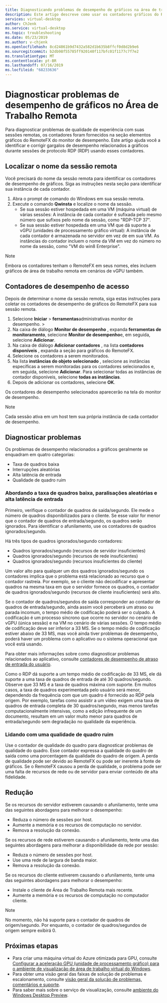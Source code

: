 ```yaml
---
title: Diagnosticando problemas de desempenho de gráficos na área de trabalho remota – Azure
description: Este artigo descreve como usar os contadores gráficos do RemoteFX em sessões de protocolo de área de trabalho remota para diagnosticar problemas de desempenho com elementos gráficos na área de trabalho virtual do Windows.
services: virtual-desktop
author: ChJenk
ms.service: virtual-desktop
ms.topic: troubleshooting
ms.date: 05/23/2019
ms.author: v-chjenk
ms.openlocfilehash: 8cd24861b9d7432a582d1b635b8ffcf0d8d2b9e6
ms.sourcegitcommit: b2db98f55785ff920140f117bfc01f1177c7f7e2
ms.translationtype: MT
ms.contentlocale: pt-BR
ms.lasthandoff: 07/16/2019
ms.locfileid: "68233636"
---
```

# <a name="diagnose-graphics-performance-issues-in-remote-desktop"></a>Diagnosticar problemas de desempenho de gráficos no Área de Trabalho Remota

Para diagnosticar problemas de qualidade de experiência com suas sessões remotas, os contadores foram fornecidos na seção elementos gráficos do RemoteFX do monitor de desempenho. Este artigo ajuda você a identificar e corrigir gargalos de desempenho relacionados a gráficos durante sessões de protocolo RDP (RDP) usando esses contadores.

## <a name="find-your-remote-session-name"></a>Localizar o nome da sessão remota

Você precisará do nome da sessão remota para identificar os contadores de desempenho de gráficos. Siga as instruções nesta seção para identificar sua instância de cada contador.

1. Abra o prompt de comando do Windows em sua sessão remota.
2. Execute o comando **Qwinsta** e localize o nome da sessão.
    - Se sua sessão estiver hospedada em uma VM (máquina virtual) de várias sessões: A instância de cada contador é sufixada pelo mesmo número que sufixos pelo nome da sessão, como "RDP-TCP 37".
    - Se sua sessão estiver hospedada em uma VM que dá suporte a vGPU (unidades de processamento gráfico virtual): A instância de cada contador é armazenada no servidor em vez de em sua VM. As instâncias do contador incluem o nome da VM em vez do número no nome da sessão, como "VM do win8 Enterprise".

>[!NOTE]
> Embora os contadores tenham o RemoteFX em seus nomes, eles incluem gráficos de área de trabalho remota em cenários de vGPU também.

## <a name="access-performance-counters"></a>Contadores de desempenho de acesso

Depois de determinar o nome da sessão remota, siga estas instruções para coletar os contadores de desempenho de gráficos do RemoteFX para sua sessão remota.

1. Selecione **Iniciar** > **ferramentas**administrativas monitor de desempenho. > 
2. Na caixa de diálogo **Monitor de desempenho** , expanda **ferramentas de monitoramento**, selecione **Monitor de desempenho**e, em seguida, selecione **Adicionar**.
3. Na caixa de diálogo **Adicionar contadores** , na lista **contadores disponíveis** , expanda a seção para gráficos do RemoteFX.
4. Selecione os contadores a serem monitorados.
5. Na lista **instâncias do objeto selecionado** , selecione as instâncias específicas a serem monitoradas para os contadores selecionados e, em seguida, selecione **Adicionar**. Para selecionar todas as instâncias de contador disponíveis, selecione **todas as instâncias**.
6. Depois de adicionar os contadores, selecione **OK**.

Os contadores de desempenho selecionados aparecerão na tela do monitor de desempenho.

>[!NOTE]
>Cada sessão ativa em um host tem sua própria instância de cada contador de desempenho.

## <a name="diagnose-issues"></a>Diagnosticar problemas

Os problemas de desempenho relacionados a gráficos geralmente se enquadram em quatro categorias:

- Taxa de quadros baixa
- Interrupções aleatórias
- Alta latência de entrada
- Qualidade de quadro ruim

### <a name="addressing-low-frame-rate-random-stalls-and-high-input-latency"></a>Abordando a taxa de quadros baixa, paralisações aleatórias e alta latência de entrada

Primeiro, verifique o contador de quadros de saída/segundo. Ele mede o número de quadros disponibilizados para o cliente. Se esse valor for menor que o contador de quadros de entrada/segundo, os quadros serão ignorados. Para identificar o afunilamento, use os contadores de quadros ignorados/segundo.

Há três tipos de quadros ignorados/segundo contadores:

- Quadros ignorados/segundo (recursos de servidor insuficientes)
- Quadros ignorados/segundo (recursos de rede insuficientes)
- Quadros ignorados/segundo (recursos insuficientes do cliente)

Um valor alto para qualquer um dos quadros ignorados/segundo os contadores implica que o problema está relacionado ao recurso que o contador rastreia. Por exemplo, se o cliente não decodificar e apresentar quadros na mesma taxa em que o servidor fornece os quadros, o contador de quadros ignorados/segundo (recursos de cliente insuficientes) será alto.

Se o contador de quadros/segundos de saída corresponder ao contador de quadros de entrada/segundo, ainda assim você perceberá um atraso ou parada incomum, o tempo médio de codificação poderá ser o culpado. A codificação é um processo síncrono que ocorre no servidor no cenário de vGPU (única sessão) e na VM no cenário de várias sessões. O tempo médio de codificação deve ser inferior a 33 MS. Se o tempo médio de codificação estiver abaixo de 33 MS, mas você ainda tiver problemas de desempenho, poderá haver um problema com o aplicativo ou o sistema operacional que você está usando.

Para obter mais informações sobre como diagnosticar problemas relacionados ao aplicativo, consulte [contadores de desempenho de atraso de entrada do usuário](https://docs.microsoft.com/windows-server/remote/remote-desktop-services/rds-rdsh-performance-counters).

Como o RDP dá suporte a um tempo médio de codificação de 33 MS, ele dá suporte a uma taxa de quadros de entrada de até 30 quadros/segundo. Observe que 33 MS é a taxa de quadros máxima com suporte. Em muitos casos, a taxa de quadros experimentada pelo usuário será menor, dependendo da frequência com que um quadro é fornecido ao RDP pela origem. Por exemplo, tarefas como assistir a um vídeo exigem uma taxa de quadros de entrada completa de 30 quadros/segundo, mas menos tarefas computacionalmente intensivas, como a edição infrequente de um documento, resultam em um valor muito menor para quadros de entrada/segundo sem degradação no qualidade da experiência.

### <a name="addressing-poor-frame-quality"></a>Lidando com uma qualidade de quadro ruim

Use o contador de qualidade do quadro para diagnosticar problemas de qualidade do quadro. Esse contador expressa a qualidade do quadro de saída como uma porcentagem da qualidade do quadro de origem. A perda de qualidade pode ser devido ao RemoteFX ou pode ser inerente à fonte de gráficos. Se o RemoteFX causou a perda de qualidade, o problema pode ser uma falta de recursos de rede ou de servidor para enviar conteúdo de alta fidelidade.

## <a name="mitigation"></a>Redução

Se os recursos do servidor estiverem causando o afunilamento, tente uma das seguintes abordagens para melhorar o desempenho:

- Reduza o número de sessões por host.
- Aumente a memória e os recursos de computação no servidor.
- Remova a resolução da conexão.

Se os recursos de rede estiverem causando o afunilamento, tente uma das seguintes abordagens para melhorar a disponibilidade da rede por sessão:

- Reduza o número de sessões por host.
- Use uma rede de largura de banda maior.
- Remova a resolução da conexão.

Se os recursos do cliente estiverem causando o afunilamento, tente uma das seguintes abordagens para melhorar o desempenho:

- Instale o cliente de Área de Trabalho Remota mais recente.
- Aumente a memória e os recursos de computação no computador cliente.

> [!NOTE]
> No momento, não há suporte para o contador de quadros de origem/segundo. Por enquanto, o contador de quadros/segundos de origem sempre exibirá 0.

## <a name="next-steps"></a>Próximas etapas

- Para criar uma máquina virtual do Azure otimizada para GPU, consulte [Configurar a aceleração GPU (unidade de processamento gráfico) para o ambiente de visualização de área de trabalho virtual do Windows](https://docs.microsoft.com/azure/virtual-desktop/configure-vm-gpu).
- Para obter uma visão geral das faixas de solução de problemas e escalonamento, consulte [visão geral da solução de problemas, comentários e suporte](https://docs.microsoft.com/azure/virtual-desktop/troubleshoot-set-up-overview).
- Para saber mais sobre o serviço de visualização, consulte [ambiente do Windows Desktop Preview](https://docs.microsoft.com/azure/virtual-desktop/environment-setup).
